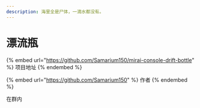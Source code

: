 ```yaml
---
description: 海里全是尸体，一滴水都没有。
---
```


# 漂流瓶

{% embed url="https://github.com/Samarium150/mirai-console-drift-bottle" %}
项目地址
{% endembed %}

{% embed url="https://github.com/Samarium150" %}
作者
{% endembed %}

在群内
